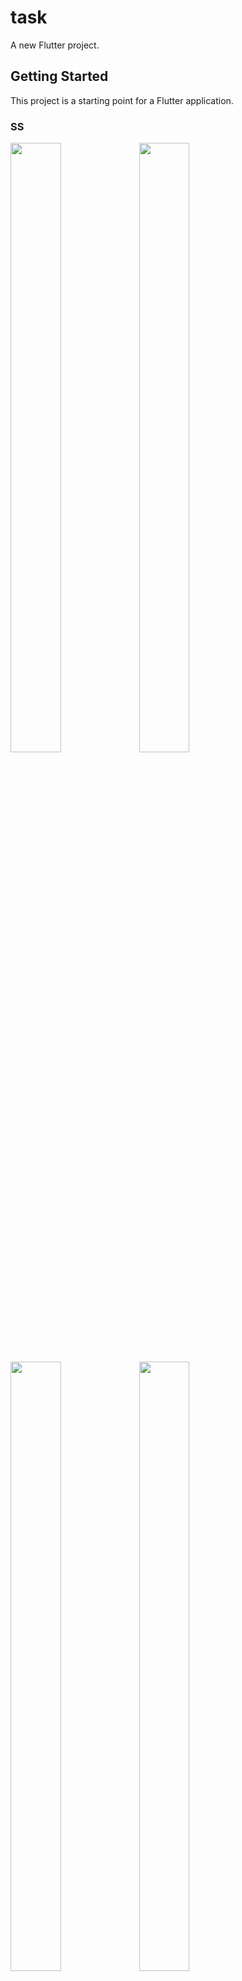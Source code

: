 # task

A new Flutter project.

## Getting Started

This project is a starting point for a Flutter application.
### SS
<img src = 'https://user-images.githubusercontent.com/67200542/138843717-726ac2e1-d557-4c4e-9398-90571912aafc.png' width = 40% height=50% >
<img src = 'https://user-images.githubusercontent.com/67200542/138843725-3d1ff96b-5a6c-4b46-bb00-4212e6ea08f0.png' width = 40% height=50% >
<img src = 'https://user-images.githubusercontent.com/67200542/138843727-9d3562de-32cf-483f-8d1e-1e46b24f8bec.png' width = 40% height=50% >
<img src = 'https://user-images.githubusercontent.com/67200542/138843732-55003336-e472-40b4-9711-444f04e89fd4.png' width = 40% height=50% >

